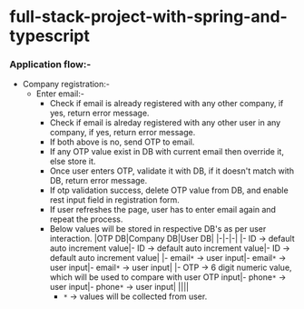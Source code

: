 # full-stack-project-with-spring-and-typescript

### Application flow:-

- Company registration:-
  - Enter email:-
    - Check if email is already registered with any other company, if yes, return error message.
    - Check if email is alreday registered with any other user in any company, if yes, return error message.
    - If both above is no, send OTP to email.
    - If any OTP value exist in DB with current email then override it, else store it.
    - Once user enters OTP, validate it with DB, if it doesn't match with DB, return error message.
    - If otp validation success, delete OTP value from DB, and enable rest input field in registration form.
    - If user refreshes the page, user has to enter email again and repeat the process.
    - Below values will be stored in respective DB's as per user interaction.
      |OTP DB|Company DB|User DB|
      |-|-|-|
      |- ID -> default auto increment value|- ID -> default auto increment value|- ID -> default auto increment value|
      |- email`*` -> user input|- email`*` -> user input|- email`*` -> user input|
      |- OTP -> 6 digit numeric value, which will be used to compare with user OTP input|- phone`*` -> user input|- phone`*` -> user input|
      ||||
        - `*` -> values will be collected from user.
